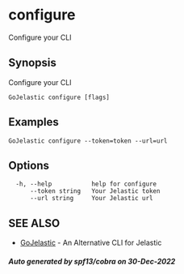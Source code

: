 #  configure

Configure your CLI

## Synopsis

Configure your CLI

```
GoJelastic configure [flags]
```

## Examples

```
GoJelastic configure --token=token --url=url
```

## Options

```
  -h, --help           help for configure
      --token string   Your Jelastic token
      --url string     Your Jelastic url
```

## SEE ALSO

* [GoJelastic](GoJelastic.md)	 - An Alternative CLI for Jelastic

##### Auto generated by spf13/cobra on 30-Dec-2022
